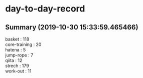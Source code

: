 # day-to-day-record  
## Summary  (2019-10-30 15:33:59.465466)  
basket : 118  
core-training : 20  
hatena : 5  
jump-rope : 7  
qiita : 12  
strech : 179  
work-out : 11  

